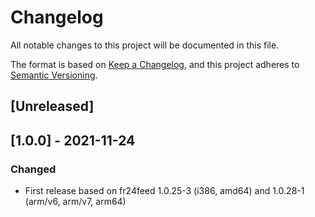# Changelog
All notable changes to this project will be documented in this file.

The format is based on [Keep a Changelog](https://keepachangelog.com/en/1.0.0/),
and this project adheres to [Semantic Versioning](https://semver.org/spec/v2.0.0.html).

## [Unreleased]

## [1.0.0] - 2021-11-24
### Changed
- First release based on fr24feed 1.0.25-3 (i386, amd64) and 1.0.28-1 (arm/v6, arm/v7, arm64)
